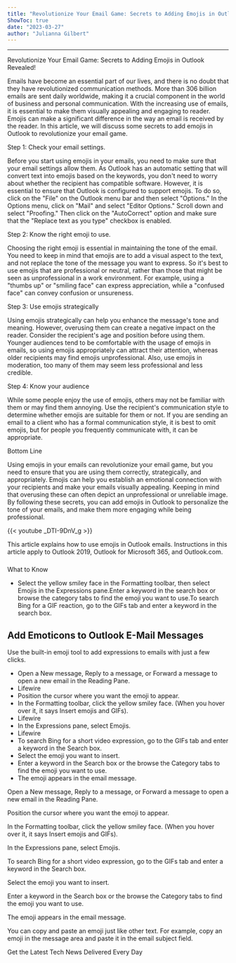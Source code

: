 ```yaml
---
title: "Revolutionize Your Email Game: Secrets to Adding Emojis in Outlook Revealed!"
ShowToc: true 
date: "2023-03-27"
author: "Julianna Gilbert"
---
```

*****
Revolutionize Your Email Game: Secrets to Adding Emojis in Outlook Revealed!

Emails have become an essential part of our lives, and there is no doubt that they have revolutionized communication methods. More than 306 billion emails are sent daily worldwide, making it a crucial component in the world of business and personal communication. With the increasing use of emails, it is essential to make them visually appealing and engaging to reader. Emojis can make a significant difference in the way an email is received by the reader. In this article, we will discuss some secrets to add emojis in Outlook to revolutionize your email game.

Step 1: Check your email settings.

Before you start using emojis in your emails, you need to make sure that your email settings allow them. As Outlook has an automatic setting that will convert text into emojis based on the keywords, you don't need to worry about whether the recipient has compatible software. However, it is essential to ensure that Outlook is configured to support emojis. To do so, click on the "File" on the Outlook menu bar and then select "Options." In the Options menu, click on "Mail" and select "Editor Options." Scroll down and select "Proofing." Then click on the "AutoCorrect" option and make sure that the "Replace text as you type" checkbox is enabled.

Step 2: Know the right emoji to use.

Choosing the right emoji is essential in maintaining the tone of the email. You need to keep in mind that emojis are to add a visual aspect to the text, and not replace the tone of the message you want to express. So it's best to use emojis that are professional or neutral, rather than those that might be seen as unprofessional in a work environment. For example, using a "thumbs up" or "smiling face" can express appreciation, while a "confused face" can convey confusion or unsureness.

Step 3: Use emojis strategically

Using emojis strategically can help you enhance the message's tone and meaning. However, overusing them can create a negative impact on the reader. Consider the recipient's age and position before using them. Younger audiences tend to be comfortable with the usage of emojis in emails, so using emojis appropriately can attract their attention, whereas older recipients may find emojis unprofessional. Also, use emojis in moderation, too many of them may seem less professional and less credible.

Step 4: Know your audience

While some people enjoy the use of emojis, others may not be familiar with them or may find them annoying. Use the recipient's communication style to determine whether emojis are suitable for them or not. If you are sending an email to a client who has a formal communication style, it is best to omit emojis, but for people you frequently communicate with, it can be appropriate.

Bottom Line

Using emojis in your emails can revolutionize your email game, but you need to ensure that you are using them correctly, strategically, and appropriately. Emojis can help you establish an emotional connection with your recipients and make your emails visually appealing. Keeping in mind that overusing these can often depict an unprofessional or unreliable image. By following these secrets, you can add emojis in Outlook to personalize the tone of your emails, and make them more engaging while being professional.

{{< youtube _DTI-9DnV_g >}} 




This article explains how to use emojis in Outlook emails. Instructions in this article apply to Outlook 2019, Outlook for Microsoft 365, and Outlook.com.

 
### 
What to Know
 
- Select the yellow smiley face in the Formatting toolbar, then select Emojis in the Expressions pane.Enter a keyword in the search box or browse the category tabs to find the emoji you want to use.To search Bing for a GIF reaction, go to the GIFs tab and enter a keyword in the search box.

 
##   Add Emoticons to Outlook E-Mail Messages  
 

Use the built-in emoji tool to add expressions to emails with just a few clicks.

 
- Open a New message, Reply to a message, or Forward a message to open a new email in the Reading Pane.
 - Lifewire
 - Position the cursor where you want the emoji to appear.
 - In the Formatting toolbar, click the yellow smiley face. (When you hover over it, it says Insert emojis and GIFs).
 - Lifewire
 - In the Expressions pane, select Emojis.
 - Lifewire
 - To search Bing for a short video expression, go to the GIFs tab and enter a keyword in the Search box.
 - Select the emoji you want to insert.
 - Enter a keyword in the Search box or the browse the Category tabs to find the emoji you want to use.
 - The emoji appears in the email message.

 

Open a New message, Reply to a message, or Forward a message to open a new email in the Reading Pane.

 

Position the cursor where you want the emoji to appear.

 

In the Formatting toolbar, click the yellow smiley face. (When you hover over it, it says Insert emojis and GIFs).

 

In the Expressions pane, select Emojis.

 
To search Bing for a short video expression, go to the GIFs tab and enter a keyword in the Search box.
 

Select the emoji you want to insert.

 
Enter a keyword in the Search box or the browse the Category tabs to find the emoji you want to use.
 

The emoji appears in the email message.

 
You can copy and paste an emoji just like other text. For example, copy an emoji in the message area and paste it in the email subject field.
 

Get the Latest Tech News Delivered Every Day





